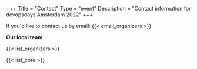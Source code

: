 +++
Title = "Contact"
Type = "event"
Description = "Contact information for devopsdays Amsterdam 2022"
+++

If you'd like to contact us by email: {{< email_organizers >}}

**Our local team**

{{< list_organizers >}}


{{< list_core >}}
